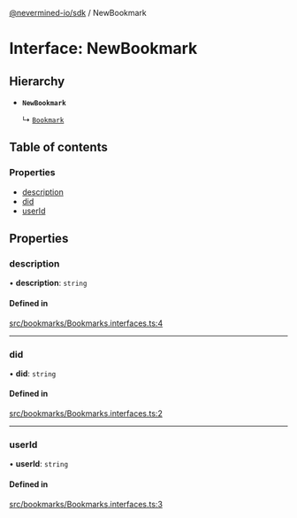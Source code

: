 [@nevermined-io/sdk](../code-reference.md) / NewBookmark

# Interface: NewBookmark

## Hierarchy

- **`NewBookmark`**

  ↳ [`Bookmark`](Bookmark.md)

## Table of contents

### Properties

- [description](NewBookmark.md#description)
- [did](NewBookmark.md#did)
- [userId](NewBookmark.md#userid)

## Properties

### description

• **description**: `string`

#### Defined in

[src/bookmarks/Bookmarks.interfaces.ts:4](https://github.com/nevermined-io/sdk-js/blob/55f88d2/src/bookmarks/Bookmarks.interfaces.ts#L4)

---

### did

• **did**: `string`

#### Defined in

[src/bookmarks/Bookmarks.interfaces.ts:2](https://github.com/nevermined-io/sdk-js/blob/55f88d2/src/bookmarks/Bookmarks.interfaces.ts#L2)

---

### userId

• **userId**: `string`

#### Defined in

[src/bookmarks/Bookmarks.interfaces.ts:3](https://github.com/nevermined-io/sdk-js/blob/55f88d2/src/bookmarks/Bookmarks.interfaces.ts#L3)

